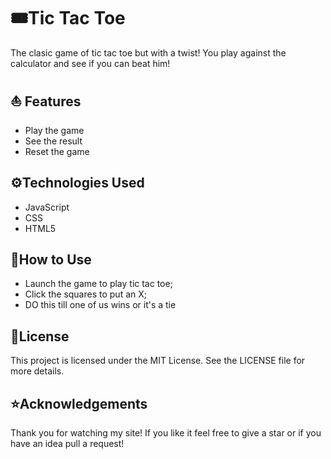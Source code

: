  # 🎟️Tic Tac Toe

The clasic game of tic tac toe but with a twist! You play against the calculator and see if you can beat him!

## ⛵ Features

- Play the game
- See the result
- Reset the game

## ⚙️Technologies Used

- JavaScript
- CSS
- HTML5


## 🐺How to Use

- Launch the game to play tic tac toe; 
- Click the squares to put an X;
- DO this till one of us wins or it's a tie


## 🫠License

This project is licensed under the MIT License. See the LICENSE file for more details.

## ⭐Acknowledgements

Thank you for watching my site! If you like it feel free to give a star or if you have an idea pull a request!
